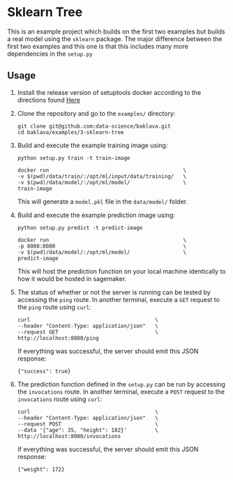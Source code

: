 Sklearn Tree
============

This is an example project which builds on the first two examples but
builds a real model using the `sklearn` package. The major difference
between the first two examples and this one is that this includes many
more dependencies in the `setup.py`

Usage
-----

1. Install the release version of setuptools docker according to the
    directions found [Here](https://github.com/intuit/baklava)

2. Clone the repository and go to the `examples/` directory:

    ```
    git clone git@github.com:data-science/baklava.git
    cd baklava/examples/3-sklearn-tree
    ```

3. Build and execute the example training image using:

    ```
    python setup.py train -t train-image
    ```
    ```
    docker run                                           \
    -v $(pwd)/data/train/:/opt/ml/input/data/training/   \
    -v $(pwd)/data/model/:/opt/ml/model/                 \
    train-image
    ```

    This will generate a `model.pkl` file in the `data/model/` folder.

4. Build and execute the example prediction image using:

    ```
    python setup.py predict -t predict-image
    ```
    ```
    docker run                                           \
    -p 8080:8080                                         \
    -v $(pwd)/data/model/:/opt/ml/model/                 \
    predict-image
    ```

    This will host the prediction function on your local machine
    identically to how it would be hosted in sagemaker.

5. The status of whether or not the server is running can be tested by
   accessing the `ping` route. In another terminal, execute a `GET` request
   to the `ping` route using `curl`:

    ```
    curl                                        \
    --header "Content-Type: application/json"   \
    --request GET                               \
    http://localhost:8080/ping
    ```

    If everything was successful, the server should emit this JSON
    response:

    ```
    {"success": true}
    ```

6. The prediction function defined in the `setup.py` can be run by
   accessing the `invocations` route. In another terminal, execute
   a `POST` request to the `invocations` route using `curl`:

    ```
    curl                                        \
    --header "Content-Type: application/json"   \
    --request POST                              \
    --data '{"age": 35, "height": 182}'         \
    http://localhost:8080/invocations
    ```

    If everything was successful, the server should emit this JSON
    response:

    ```
    {"weight": 172}
    ```
